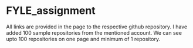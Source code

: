 # FYLE_assignment
All links are provided in the page to the respective github repository.
I have added 100 sample repositories from the mentioned account.
We can see upto 100 repositories on one page and minimum of 1 repository.
